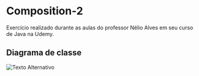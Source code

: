 # Composition-2
Exercício realizado durante as aulas do professor Nélio Alves em seu curso de Java na Udemy.

## Diagrama de classe
![Texto Alternativo](https://www.imagemhost.com.br/images/2023/05/24/UML-EXSTRINGBUILDER.png)
